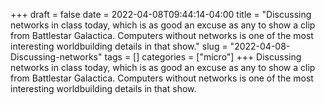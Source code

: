 +++draft = falsedate = 2022-04-08T09:44:14-04:00title = "Discussing networks in class today, which is as good an excuse as any to show a clip from Battlestar Galactica. Computers without networks is one of the most interesting worldbuilding details in that show."slug = "2022-04-08-Discussing-networks"tags = []categories = ["micro"]+++Discussing networks in class today, which is as good an excuse as any to show a clip from Battlestar Galactica. Computers without networks is one of the most interesting worldbuilding details in that show.